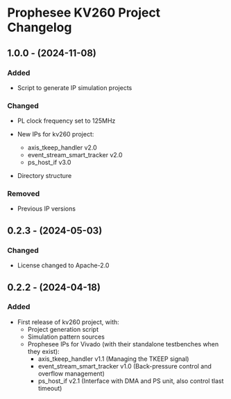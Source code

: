 # Prophesee KV260 Project Changelog

## 1.0.0 - (2024-11-08)

### Added

* Script to generate IP simulation projects

### Changed

* PL clock frequency set to 125MHz

* New IPs for kv260 project:
    - axis_tkeep_handler v2.0
    - event_stream_smart_tracker v2.0
    - ps_host_if v3.0

* Directory structure

### Removed

* Previous IP versions

## 0.2.3 - (2024-05-03)

### Changed

* License changed to Apache-2.0


## 0.2.2 - (2024-04-18)

### Added

* First release of kv260 project, with:
    - Project generation script
    - Simulation pattern sources
    - Prophesee IPs for Vivado (with their standalone testbenches when they exist):
      - axis_tkeep_handler v1.1 (Managing the TKEEP signal)
      - event_stream_smart_tracker v1.0 (Back-pressure control and overflow management)
      - ps_host_if v2.1 (Interface with DMA and PS unit, also control tlast timeout)
